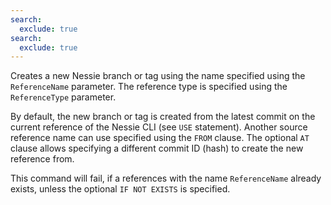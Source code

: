 ```yaml
---
search:
  exclude: true
search:
  exclude: true
---
```

<!--start-->

Creates a new Nessie branch or tag using the name specified using the `ReferenceName` parameter.
The reference type is specified using the `ReferenceType` parameter.

By default, the new branch or tag is created from the latest commit on the current reference of
the Nessie CLI (see `USE` statement). Another source reference name can use specified using the
`FROM` clause. The optional `AT` clause allows specifying a different commit ID (hash) to create
the new reference from.

This command will fail, if a references with the name `ReferenceName` already exists, unless the
optional `IF NOT EXISTS` is specified.

